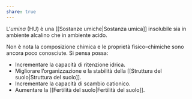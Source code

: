 ```yaml
---
share: true
---
```

L’*umina* (HU) è una [[Sostanze umiche|Sostanza umica]] insolubile sia in ambiente alcalino che in ambiente acido.

Non è nota la composizione chimica e le proprietà fisico–chimiche sono ancora poco conosciute.
Si pensa possa:
- Incrementare la capacità di ritenzione idrica.
- Migliorare l’organizzazione e la stabilità della [[Struttura del suolo|Struttura del suolo]].
- Incrementare la capacità di scambio cationico.
- Aumentare la [[Fertilità del suolo|Fertilità del suolo]].